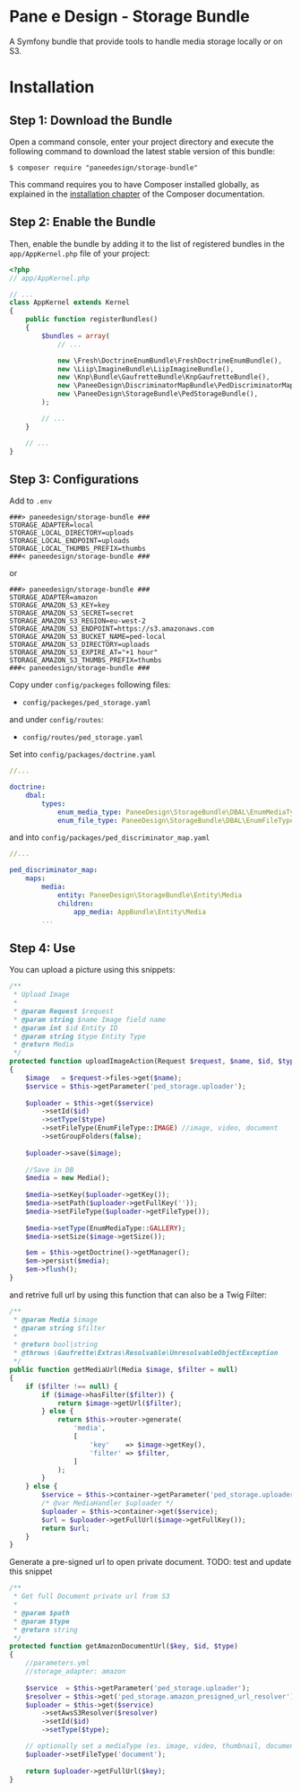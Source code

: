 Pane e Design - Storage Bundle
==============================

A Symfony bundle that provide tools to handle media storage locally or on S3.

Installation
============

Step 1: Download the Bundle
---------------------------

Open a command console, enter your project directory and execute the
following command to download the latest stable version of this bundle:

```console
$ composer require "paneedesign/storage-bundle"
```

This command requires you to have Composer installed globally, as explained
in the [installation chapter](https://getcomposer.org/doc/00-intro.md)
of the Composer documentation.

Step 2: Enable the Bundle
-------------------------

Then, enable the bundle by adding it to the list of registered bundles
in the `app/AppKernel.php` file of your project:

```php
<?php
// app/AppKernel.php

// ...
class AppKernel extends Kernel
{
    public function registerBundles()
    {
        $bundles = array(
            // ...

            new \Fresh\DoctrineEnumBundle\FreshDoctrineEnumBundle(),
            new \Liip\ImagineBundle\LiipImagineBundle(),
            new \Knp\Bundle\GaufretteBundle\KnpGaufretteBundle(),
            new \PaneeDesign\DiscriminatorMapBundle\PedDiscriminatorMapBundle(),
            new \PaneeDesign\StorageBundle\PedStorageBundle(),
        );

        // ...
    }

    // ...
}
```

Step 3: Configurations
----------------------

Add to `.env`

```dotenv
###> paneedesign/storage-bundle ###
STORAGE_ADAPTER=local
STORAGE_LOCAL_DIRECTORY=uploads
STORAGE_LOCAL_ENDPOINT=uploads
STORAGE_LOCAL_THUMBS_PREFIX=thumbs
###< paneedesign/storage-bundle ###
```

or

```dotenv
###> paneedesign/storage-bundle ###
STORAGE_ADAPTER=amazon
STORAGE_AMAZON_S3_KEY=key
STORAGE_AMAZON_S3_SECRET=secret
STORAGE_AMAZON_S3_REGION=eu-west-2
STORAGE_AMAZON_S3_ENDPOINT=https://s3.amazonaws.com
STORAGE_AMAZON_S3_BUCKET_NAME=ped-local
STORAGE_AMAZON_S3_DIRECTORY=uploads
STORAGE_AMAZON_S3_EXPIRE_AT="+1 hour"
STORAGE_AMAZON_S3_THUMBS_PREFIX=thumbs
###< paneedesign/storage-bundle ###
```

Copy under `config/packeges` following files: 

* `config/packeges/ped_storage.yaml`

and under `config/routes`:

* `config/routes/ped_storage.yaml`

Set into `config/packages/doctrine.yaml`

```yml
//...

doctrine:
    dbal:
        types:
            enum_media_type: PaneeDesign\StorageBundle\DBAL\EnumMediaType
            enum_file_type: PaneeDesign\StorageBundle\DBAL\EnumFileType
```            

and into `config/packages/ped_discriminator_map.yaml`

```yml
//...

ped_discriminator_map:
    maps:
        media:
            entity: PaneeDesign\StorageBundle\Entity\Media
            children:
                app_media: AppBundle\Entity\Media
        ...
```

Step 4: Use
-----------

You can upload a picture using this snippets:

```php
/**
 * Upload Image
 *
 * @param Request $request
 * @param string $name Image field name
 * @param int $id Entity ID
 * @param string $type Entity Type
 * @return Media
 */
protected function uploadImageAction(Request $request, $name, $id, $type)
{  
    $image   = $request->files->get($name);
    $service = $this->getParameter('ped_storage.uploader');
    
    $uploader = $this->get($service)
        ->setId($id)
        ->setType($type)
        ->setFileType(EnumFileType::IMAGE) //image, video, document
        ->setGroupFolders(false);
    
    $uploader->save($image);
    
    //Save in DB
    $media = new Media();
    
    $media->setKey($uploader->getKey());
    $media->setPath($uploader->getFullKey(''));
    $media->setFileType($uploader->getFileType());
    
    $media->setType(EnumMediaType::GALLERY);
    $media->setSize($image->getSize());

    $em = $this->getDoctrine()->getManager();
    $em->persist($media);
    $em->flush();
}
```

and retrive full url by using this function that can also be a Twig Filter:


```php
/**
 * @param Media $image
 * @param string $filter
 *
 * @return bool|string
 * @throws \Gaufrette\Extras\Resolvable\UnresolvableObjectException
 */
public function getMediaUrl(Media $image, $filter = null)
{
    if ($filter !== null) {
        if ($image->hasFilter($filter)) {
            return $image->getUrl($filter);
        } else {
            return $this->router->generate(
                'media',
                [
                    'key'    => $image->getKey(),
                    'filter' => $filter,
                ]
            );
        }
    } else {
        $service = $this->container->getParameter('ped_storage.uploader');
        /* @var MediaHandler $uploader */
        $uploader = $this->container->get($service);
        $url = $uploader->getFullUrl($image->getFullKey());
        return $url;
    }
}
```


Generate a pre-signed url to open private document. TODO: test and update this snippet 
```php
/**
 * Get full Document private url from S3
 *
 * @param $path
 * @param $type
 * @return string
 */
protected function getAmazonDocumentUrl($key, $id, $type)
{
    //parameters.yml
    //storage_adapter: amazon
    
    $service  = $this->getParameter('ped_storage.uploader');
    $resolver = $this->get('ped_storage.amazon_presigned_url_resolver');
    $uploader = $this->get($service)
        ->setAwsS3Resolver($resolver)
        ->setId($id)
        ->setType($type);

    // optionally set a mediaType (es. image, video, thumbnail, document)
    $uploader->setFileType('document');
      
    return $uploader->getFullUrl($key);
}
```
